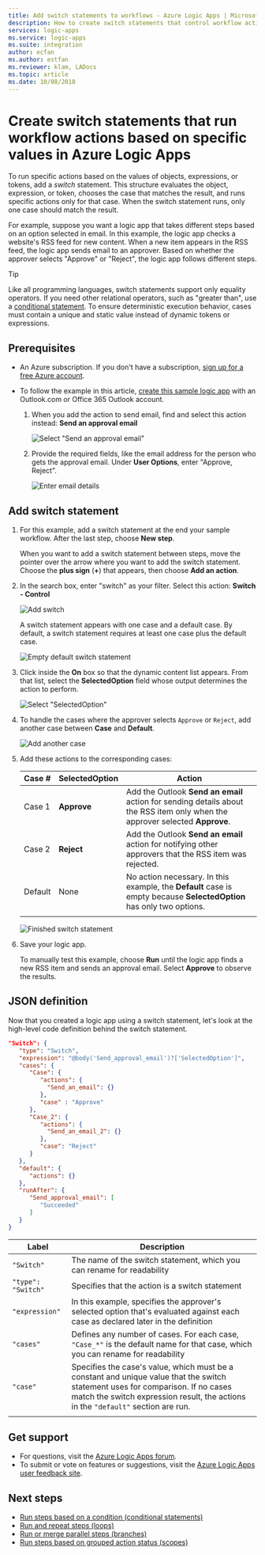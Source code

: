 ```yaml
---
title: Add switch statements to workflows - Azure Logic Apps | Microsoft Docs
description: How to create switch statements that control workflow actions based on specific values in Azure Logic Apps
services: logic-apps
ms.service: logic-apps
ms.suite: integration
author: ecfan
ms.author: estfan
ms.reviewer: klam, LADocs
ms.topic: article
ms.date: 10/08/2018
---
```


# Create switch statements that run workflow actions based on specific values in Azure Logic Apps

To run specific actions based on the values of objects, expressions, 
or tokens, add a *switch* statement. This structure evaluates the object, 
expression, or token, chooses the case that matches the result, 
and runs specific actions only for that case. When the switch statement runs, 
only one case should match the result.

For example, suppose you want a logic app that takes different 
steps based on an option selected in email. In this example, 
the logic app checks a website's RSS feed for new content. 
When a new item appears in the RSS feed, the logic app sends 
email to an approver. Based on whether the approver selects 
"Approve" or "Reject", the logic app follows different steps.

> [!TIP]
> Like all programming languages, switch statements 
> support only equality operators. If you need other 
> relational operators, such as "greater than", use a 
> [conditional statement](../logic-apps/logic-apps-control-flow-conditional-statement.md).
> To ensure deterministic execution behavior, 
> cases must contain a unique and static value 
> instead of dynamic tokens or expressions.

## Prerequisites

* An Azure subscription. If you don't have a subscription, 
[sign up for a free Azure account](https://azure.microsoft.com/free/).

* To follow the example in this article, 
[create this sample logic app](../logic-apps/quickstart-create-first-logic-app-workflow.md) 
with an Outlook.com or Office 365 Outlook account.

  1. When you add the action to send email, 
  find and select this action instead: 
  **Send an approval email**

     ![Select "Send an approval email"](./media/logic-apps-control-flow-switch-statement/send-approval-email-action.png)

  1. Provide the required fields, like the email address 
  for the person who gets the approval email. 
  Under **User Options**, enter "Approve, Reject".

     ![Enter email details](./media/logic-apps-control-flow-switch-statement/send-approval-email-details.png)

## Add switch statement

1. For this example, add a switch statement at the end 
your sample workflow. After the last step, choose **New step**.

   When you want to add a switch statement between steps, 
   move the pointer over the arrow where you want to add 
   the switch statement. Choose the **plus sign** (**+**) 
   that appears, then choose **Add an action**.

1. In the search box, enter "switch" as your filter. 
Select this action: **Switch - Control**

   ![Add switch](./media/logic-apps-control-flow-switch-statement/add-switch-statement.png)

   A switch statement appears with one case and a default case. 
   By default, a switch statement requires at least one case plus the default case. 

   ![Empty default switch statement](./media/logic-apps-control-flow-switch-statement/empty-switch.png)

1. Click inside the **On** box so that the dynamic content list appears. 
From that list, select the **SelectedOption** field whose output 
determines the action to perform. 

   ![Select "SelectedOption"](./media/logic-apps-control-flow-switch-statement/select-selected-option.png)

1. To handle the cases where the approver selects `Approve` or `Reject`, 
add another case between **Case** and **Default**. 

   ![Add another case](./media/logic-apps-control-flow-switch-statement/switch-plus.png)

1. Add these actions to the corresponding cases:

   | Case # | **SelectedOption** | Action |
   |--------|--------------------|--------|
   | Case 1 | **Approve** | Add the Outlook **Send an email** action for sending details about the RSS item only when the approver selected **Approve**. |
   | Case 2 | **Reject** | Add the Outlook **Send an email** action for notifying other approvers that the RSS item was rejected. |
   | Default | None | No action necessary. In this example, the **Default** case is empty because **SelectedOption** has only two options. |
   |||

   ![Finished switch statement](./media/logic-apps-control-flow-switch-statement/finished-switch.png)

1. Save your logic app. 

   To manually test this example, choose **Run** until the logic app 
   finds a new RSS item and sends an approval email. 
   Select **Approve** to observe the results.

## JSON definition

Now that you created a logic app using a switch statement, 
let's look at the high-level code definition behind the switch statement.

``` json
"Switch": {
   "type": "Switch",
   "expression": "@body('Send_approval_email')?['SelectedOption']",
   "cases": {
      "Case": {
         "actions": {
           "Send_an_email": {}
         },
         "case" : "Approve"
      },
      "Case_2": {
         "actions": {
           "Send_an_email_2": {}
         },
         "case": "Reject"
      }
   },
   "default": {
      "actions": {}
   },
   "runAfter": {
      "Send_approval_email": [
         "Succeeded"
      ]
   }
}
```

| Label | Description |
|-------|-------------|
| `"Switch"`         | The name of the switch statement, which you can rename for readability |
| `"type": "Switch"` | Specifies that the action is a switch statement |
| `"expression"`     | In this example, specifies the approver's selected option that's evaluated against each case as declared later in the definition |
| `"cases"` | Defines any number of cases. For each case, `"Case_*"` is the default name for that case, which you can rename for readability |
| `"case"` | Specifies the case's value, which must be a constant and unique value that the switch statement uses for comparison. If no cases match the switch expression result, the actions in the `"default"` section are run. | 
| | | 

## Get support

* For questions, visit the 
[Azure Logic Apps forum](https://social.msdn.microsoft.com/Forums/en-US/home?forum=azurelogicapps).
* To submit or vote on features or suggestions, visit the 
[Azure Logic Apps user feedback site](http://aka.ms/logicapps-wish).

## Next steps

* [Run steps based on a condition (conditional statements)](../logic-apps/logic-apps-control-flow-conditional-statement.md)
* [Run and repeat steps (loops)](../logic-apps/logic-apps-control-flow-loops.md)
* [Run or merge parallel steps (branches)](../logic-apps/logic-apps-control-flow-branches.md)
* [Run steps based on grouped action status (scopes)](../logic-apps/logic-apps-control-flow-run-steps-group-scopes.md)
